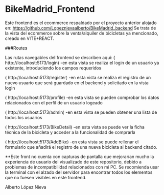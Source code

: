 # BikeMadrid_Frontend

Este frontend es el ecommerce respaldado por el proyecto anterior alojado en: https://github.com/Lopeznievaalberto/BikeMadrid_backend
Se trata de la vista del ecommerce sobre la venta/alquiler de bicicletas ya mencionado, creado en VITE+REACT.

###Routes

Las rutas navegables del frontend se describen aquí:
( http://localhost:5173/login) -en esta vista se realiza el login de un usuario ya existente, introduciendo los campos requeridos

( http://localhost:5173/register) -en esta vista se realiza el registro de un nuevo usuario que será guardado en el backend y solicitado en la vista login

( http://localhost:5173/profile) -en esta vista se pueden comprobar los datos relacionados con el perfil de un usuario logeado

( http://localhost:5173/admin) -en esta vista se pueden obtener una lista de todos los usuarios

( http://localhost:5173/BikeDetail) -en esta vista se puede ver la ficha técnica de la bicicleta y acceder a la funcionalidad de comprarla

( http://localhost:5173/AddBike) -en esta vista se puede rellenar el formulario que añadirá el registro de una nueva bicicleta al backend citado. 



**Este front no cuenta con capturas de pantalla que mejorarían mucho la experiencia de usuario del visualizado de este repositorio, debido a problemas de 
incompatibilidad relacionados con mi PC. Se recomienda usar la terminal con el alzado del servidor para encontrar todos los elementos que no fuesen visibles 
en este frontend.

Alberto López Nieva
